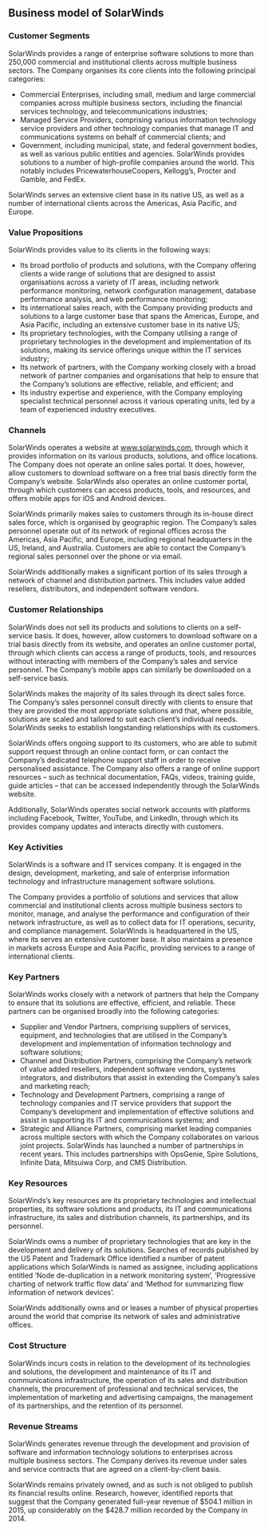 Business model of SolarWinds
----------------------------

 ### Customer Segments

 SolarWinds provides a range of enterprise software solutions to more than 250,000 commercial and institutional clients across multiple business sectors. The Company organises its core clients into the following principal categories:

  * Commercial Enterprises, including small, medium and large commercial companies across multiple business sectors, including the financial services technology, and telecommunications industries;
 * Managed Service Providers, comprising various information technology service providers and other technology companies that manage IT and communications systems on behalf of commercial clients; and
 * Government, including municipal, state, and federal government bodies, as well as various public entities and agencies.
  SolarWinds provides solutions to a number of high-profile companies around the world. This notably includes PricewaterhouseCoopers, Kellogg’s, Procter and Gamble, and FedEx.

 SolarWinds serves an extensive client base in its native US, as well as a number of international clients across the Americas, Asia Pacific, and Europe.

 ### Value Propositions

 SolarWinds provides value to its clients in the following ways:

  * Its broad portfolio of products and solutions, with the Company offering clients a wide range of solutions that are designed to assist organisations across a variety of IT areas, including network performance monitoring, network configuration management, database performance analysis, and web performance monitoring;
 * Its international sales reach, with the Company providing products and solutions to a large customer base that spans the Americas, Europe, and Asia Pacific, including an extensive customer base in its native US;
 * Its proprietary technologies, with the Company utilising a range of proprietary technologies in the development and implementation of its solutions, making its service offerings unique within the IT services industry;
 * Its network of partners, with the Company working closely with a broad network of partner companies and organisations that help to ensure that the Company’s solutions are effective, reliable, and efficient; and
 * Its industry expertise and experience, with the Company employing specialist technical personnel across it various operating units, led by a team of experienced industry executives.
  ### Channels

 SolarWinds operates a website at www.solarwinds.com, through which it provides information on its various products, solutions, and office locations. The Company does not operate an online sales portal. It does, however, allow customers to download software on a free trial basis directly form the Company’s website. SolarWinds also operates an online customer portal, through which customers can access products, tools, and resources, and offers mobile apps for iOS and Android devices.

 SolarWinds primarily makes sales to customers through its in-house direct sales force, which is organised by geographic region. The Company’s sales personnel operate out of its network of regional offices across the Americas, Asia Pacific, and Europe, including regional headquarters in the US, Ireland, and Australia. Customers are able to contact the Company’s regional sales personnel over the phone or via email.

 SolarWinds additionally makes a significant portion of its sales through a network of channel and distribution partners. This includes value added resellers, distributors, and independent software vendors.

 ### Customer Relationships

 SolarWinds does not sell its products and solutions to clients on a self-service basis. It does, however, allow customers to download software on a trial basis directly from its website, and operates an online customer portal, through which clients can access a range of products, tools, and resources without interacting with members of the Company’s sales and service personnel. The Company’s mobile apps can similarly be downloaded on a self-service basis.

 SolarWinds makes the majority of its sales through its direct sales force. The Company’s sales personnel consult directly with clients to ensure that they are provided the most appropriate solutions and that, where possible, solutions are scaled and tailored to suit each client’s individual needs. SolarWinds seeks to establish longstanding relationships with its customers.

 SolarWinds offers ongoing support to its customers, who are able to submit support request through an online contact form, or can contact the Company’s dedicated telephone support staff in order to receive personalised assistance. The Company also offers a range of online support resources – such as technical documentation, FAQs, videos, training guide, guide articles – that can be accessed independently through the SolarWinds website.

 Additionally, SolarWinds operates social network accounts with platforms including Facebook, Twitter, YouTube, and LinkedIn, through which its provides company updates and interacts directly with customers.

 ### Key Activities

 SolarWinds is a software and IT services company. It is engaged in the design, development, marketing, and sale of enterprise information technology and infrastructure management software solutions.

 The Company provides a portfolio of solutions and services that allow commercial and institutional clients across multiple business sectors to monitor, manage, and analyse the performance and configuration of their network infrastructure, as well as to collect data for IT operations, security, and compliance management. SolarWinds is headquartered in the US, where its serves an extensive customer base. It also maintains a presence in markets across Europe and Asia Pacific, providing services to a range of international clients.

 ### Key Partners

 SolarWinds works closely with a network of partners that help the Company to ensure that its solutions are effective, efficient, and reliable. These partners can be organised broadly into the following categories:

  * Supplier and Vendor Partners, comprising suppliers of services, equipment, and technologies that are utilised in the Company’s development and implementation of information technology and software solutions;
 * Channel and Distribution Partners, comprising the Company’s network of value added resellers, independent software vendors, systems integrators, and distributors that assist in extending the Company’s sales and marketing reach;
 * Technology and Development Partners, comprising a range of technology companies and IT service providers that support the Company’s development and implementation of effective solutions and assist in supporting its IT and communications systems; and
 * Strategic and Alliance Partners, comprising market leading companies across multiple sectors with which the Company collaborates on various joint projects.
  SolarWinds has launched a number of partnerships in recent years. This includes partnerships with OpsGenie, Spire Solutions, Infinite Data, Mitsuiwa Corp, and CMS Distribution.

 ### Key Resources

 SolarWinds’s key resources are its proprietary technologies and intellectual properties, its software solutions and products, its IT and communications infrastructure, its sales and distribution channels, its partnerships, and its personnel.

 SolarWinds owns a number of proprietary technologies that are key in the development and delivery of its solutions. Searches of records published by the US Patent and Trademark Office identified a number of patent applications which SolarWinds is named as assignee, including applications entitled ‘Node de-duplication in a network monitoring system’, ‘Progressive charting of network traffic flow data’ and ‘Method for summarizing flow information of network devices’.

 SolarWinds additionally owns and or leases a number of physical properties around the world that comprise its network of sales and administrative offices.

 ### Cost Structure

 SolarWinds incurs costs in relation to the development of its technologies and solutions, the development and maintenance of its IT and communications infrastructure, the operation of its sales and distribution channels, the procurement of professional and technical services, the implementation of marketing and advertising campaigns, the management of its partnerships, and the retention of its personnel.

 ### Revenue Streams

 SolarWinds generates revenue through the development and provision of software and information technology solutions to enterprises across multiple business sectors. The Company derives its revenue under sales and service contracts that are agreed on a client-by-client basis.

 SolarWinds remains privately owned, and as such is not obliged to publish its financial results online. Research, however, identified reports that suggest that the Company generated full-year revenue of $504.1 million in 2015, up considerably on the $428.7 million recorded by the Company in 2014.